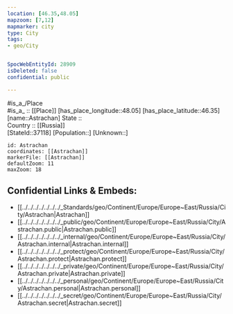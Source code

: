 ```yaml
---
location: [46.35,48.05] 
mapzoom: [7,12] 
mapmarker: city 
type: City
tags:
- geo/City


SpocWebEntityId: 28909
isDeleted: false
confidential: public

---
```

#is_a_/Place  
#is_a_ :: [[Place]] 
[has_place_longitude::48.05] 
[has_place_latitude::46.35] 
[name::Astrachan] 
State ::  
Country :: [[Russia]]  
[StateId::37118] 
[Population::] 
[Unknown::] 


```leaflet
id: Astrachan
coordinates: [[Astrachan]] 
markerFile: [[Astrachan]] 
defaultZoom: 11 
maxZoom: 18
```


## Confidential Links & Embeds: 
- [[../../../../../../../_Standards/geo/Continent/Europe/Europe~East/Russia/City/Astrachan|Astrachan]] 
- [[../../../../../../../_public/geo/Continent/Europe/Europe~East/Russia/City/Astrachan.public|Astrachan.public]] 
- [[../../../../../../../_internal/geo/Continent/Europe/Europe~East/Russia/City/Astrachan.internal|Astrachan.internal]] 
- [[../../../../../../../_protect/geo/Continent/Europe/Europe~East/Russia/City/Astrachan.protect|Astrachan.protect]] 
- [[../../../../../../../_private/geo/Continent/Europe/Europe~East/Russia/City/Astrachan.private|Astrachan.private]] 
- [[../../../../../../../_personal/geo/Continent/Europe/Europe~East/Russia/City/Astrachan.personal|Astrachan.personal]] 
- [[../../../../../../../_secret/geo/Continent/Europe/Europe~East/Russia/City/Astrachan.secret|Astrachan.secret]] 
